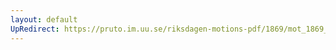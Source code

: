 ```yaml
---
layout: default
UpRedirect: https://pruto.im.uu.se/riksdagen-motions-pdf/1869/mot_1869__ak__233/mot_1869__ak__233-005.pdf
---
```

